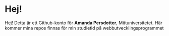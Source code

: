 # Hej!
Hej! Detta är ett Github-konto för **Amanda Persdotter**, Mittuniversitetet. Här kommer mina repos finnas för min studietid på webbutvecklingsprogrammet
